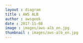 ```yaml
---
layout : diagram
title : AWS ALB
author : awsgeek
date : 2017-11-08
image : images/aws-alb_en.jpg
thumbnail : images/aws-alb_en.jpg
---
```

